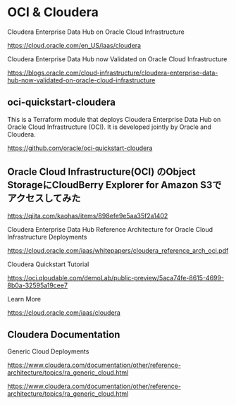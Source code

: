 # OCI & Cloudera

Cloudera Enterprise Data Hub on Oracle Cloud Infrastructure

https://cloud.oracle.com/en_US/iaas/cloudera

Cloudera Enterprise Data Hub now Validated on Oracle Cloud Infrastructure

https://blogs.oracle.com/cloud-infrastructure/cloudera-enterprise-data-hub-now-validated-on-oracle-cloud-infrastructure

## oci-quickstart-cloudera

This is a Terraform module that deploys Cloudera Enterprise Data Hub on Oracle Cloud Infrastructure (OCI). It is developed jointly by Oracle and Cloudera.

https://github.com/oracle/oci-quickstart-cloudera


## Oracle Cloud Infrastructure(OCI) のObject StorageにCloudBerry Explorer for Amazon S3でアクセスしてみた

https://qiita.com/kaohas/items/898efe9e5aa35f2a1402



Cloudera Enterprise Data Hub Reference Architecture for Oracle Cloud Infrastructure Deployments

https://cloud.oracle.com/iaas/whitepapers/cloudera_reference_arch_oci.pdf

Cloudera Quickstart Tutorial

https://oci.qloudable.com/demoLab/public-preview/5aca74fe-8615-4699-8b0a-32595a19cee7

Learn More

https://cloud.oracle.com/iaas/cloudera

## Cloudera Documentation

Generic Cloud Deployments

https://www.cloudera.com/documentation/other/reference-architecture/topics/ra_generic_cloud.html


https://www.cloudera.com/documentation/other/reference-architecture/topics/ra_generic_cloud.html

